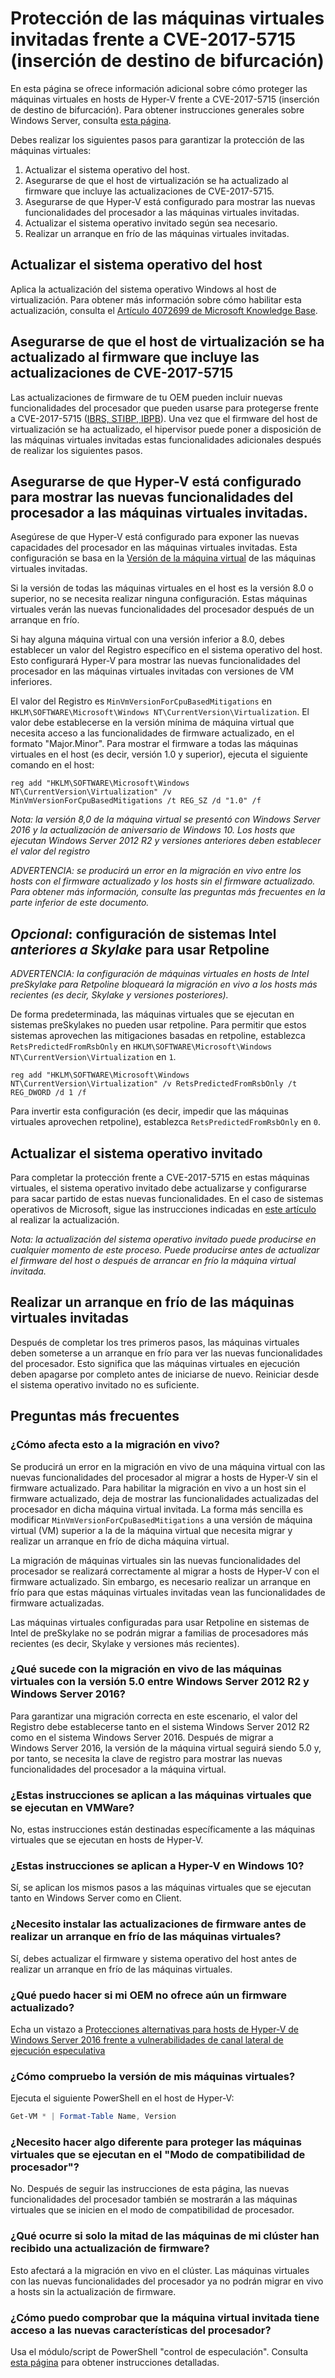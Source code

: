# <a name="protecting-guest-virtual-machines-from-cve-2017-5715-branch-target-injection"></a>Protección de las máquinas virtuales invitadas frente a CVE-2017-5715 (inserción de destino de bifurcación)

En esta página se ofrece información adicional sobre cómo proteger las máquinas virtuales en hosts de Hyper-V frente a CVE-2017-5715 (inserción de destino de bifurcación).  Para obtener instrucciones generales sobre Windows Server, consulta [esta página](https://support.microsoft.com/help/4072698/windows-server-guidance-to-protect-against-the-speculative-execution).

Debes realizar los siguientes pasos para garantizar la protección de las máquinas virtuales:

1. Actualizar el sistema operativo del host.
2. Asegurarse de que el host de virtualización se ha actualizado al firmware que incluye las actualizaciones de CVE-2017-5715.
3. Asegurarse de que Hyper-V está configurado para mostrar las nuevas funcionalidades del procesador a las máquinas virtuales invitadas.
4. Actualizar el sistema operativo invitado según sea necesario. 
5. Realizar un arranque en frío de las máquinas virtuales invitadas.

## <a name="update-the-host-operating-system"></a>Actualizar el sistema operativo del host

Aplica la actualización del sistema operativo Windows al host de virtualización. Para obtener más información sobre cómo habilitar esta actualización, consulta el [Artículo 4072699 de Microsoft Knowledge Base](https://support.microsoft.com/help/4072699).

## <a name="ensure-the-virtualization-host-has-been-updated-to-firmware-which-contains-updates-for-cve-2017-5715"></a>Asegurarse de que el host de virtualización se ha actualizado al firmware que incluye las actualizaciones de CVE-2017-5715

Las actualizaciones de firmware de tu OEM pueden incluir nuevas funcionalidades del procesador que pueden usarse para protegerse frente a CVE-2017-5715 ([IBRS, STIBP, IBPB](https://newsroom.intel.com/wp-content/uploads/sites/11/2018/01/Intel-Analysis-of-Speculative-Execution-Side-Channels.pdf)).  Una vez que el firmware del host de virtualización se ha actualizado, el hipervisor puede poner a disposición de las máquinas virtuales invitadas estas funcionalidades adicionales después de realizar los siguientes pasos.

## <a name="ensure-hyper-v-is-configured-to-expose-new-processor-capabilities-to-guest-virtual-machines"></a>Asegurarse de que Hyper-V está configurado para mostrar las nuevas funcionalidades del procesador a las máquinas virtuales invitadas.

Asegúrese de que Hyper-V está configurado para exponer las nuevas capacidades del procesador en las máquinas virtuales invitadas.  Esta configuración se basa en la [Versión de la máquina virtual](https://docs.microsoft.com/windows-server/virtualization/hyper-v/deploy/upgrade-virtual-machine-version-in-hyper-v-on-windows-or-windows-server) de las máquinas virtuales invitadas. 

Si la versión de todas las máquinas virtuales en el host es la versión 8.0 o superior, no se necesita realizar ninguna configuración.  Estas máquinas virtuales verán las nuevas funcionalidades del procesador después de un arranque en frío.

Si hay alguna máquina virtual con una versión inferior a 8.0, debes establecer un valor del Registro específico en el sistema operativo del host.  Esto configurará Hyper-V para mostrar las nuevas funcionalidades del procesador en las máquinas virtuales invitadas con versiones de VM inferiores.

El valor del Registro es `MinVmVersionForCpuBasedMitigations` en `HKLM\SOFTWARE\Microsoft\Windows NT\CurrentVersion\Virtualization`.  El valor debe establecerse en la versión mínima de máquina virtual que necesita acceso a las funcionalidades de firmware actualizado, en el formato "Major.Minor".  Para mostrar el firmware a todas las máquinas virtuales en el host (es decir, versión 1.0 y superior), ejecuta el siguiente comando en el host: 

```
reg add "HKLM\SOFTWARE\Microsoft\Windows NT\CurrentVersion\Virtualization" /v MinVmVersionForCpuBasedMitigations /t REG_SZ /d "1.0" /f
```
*Nota: la versión 8,0 de la máquina virtual se presentó con Windows Server 2016 y la actualización de aniversario de Windows 10.  Los hosts que ejecutan Windows Server 2012 R2 y versiones anteriores deben establecer el valor del registro*

*ADVERTENCIA: se producirá un error en la migración en vivo entre los hosts con el firmware actualizado y los hosts sin el firmware actualizado.  Para obtener más información, consulte las preguntas más frecuentes en la parte inferior de este documento.*

## <a name="optional-configure-_pre-skylake_-intel-systems-to-use-retpoline"></a>*Opcional*: configuración de sistemas Intel _anteriores a Skylake_ para usar Retpoline

*ADVERTENCIA: la configuración de máquinas virtuales en hosts de Intel preSkylake para Retpoline bloqueará la migración en vivo a los hosts más recientes (es decir, Skylake y versiones posteriores).*

De forma predeterminada, las máquinas virtuales que se ejecutan en sistemas preSkylakes no pueden usar retpoline.  Para permitir que estos sistemas aprovechen las mitigaciones basadas en retpoline, establezca `RetsPredictedFromRsbOnly` en `HKLM\SOFTWARE\Microsoft\Windows NT\CurrentVersion\Virtualization` en `1`. 

```
reg add "HKLM\SOFTWARE\Microsoft\Windows NT\CurrentVersion\Virtualization" /v RetsPredictedFromRsbOnly /t REG_DWORD /d 1 /f
```

Para invertir esta configuración (es decir, impedir que las máquinas virtuales aprovechen retpoline), establezca `RetsPredictedFromRsbOnly` en `0`.

## <a name="update-the-guest-operating-system"></a>Actualizar el sistema operativo invitado

Para completar la protección frente a CVE-2017-5715 en estas máquinas virtuales, el sistema operativo invitado debe actualizarse y configurarse para sacar partido de estas nuevas funcionalidades.  En el caso de sistemas operativos de Microsoft, sigue las instrucciones indicadas en [este artículo](https://support.microsoft.com/help/4072698/windows-server-guidance-to-protect-against-the-speculative-execution) al realizar la actualización.

*Nota: la actualización del sistema operativo invitado puede producirse en cualquier momento de este proceso.  Puede producirse antes de actualizar el firmware del host o después de arrancar en frío la máquina virtual invitada.*

## <a name="perform-a-cold-boot-of-the-guest"></a>Realizar un arranque en frío de las máquinas virtuales invitadas

Después de completar los tres primeros pasos, las máquinas virtuales deben someterse a un arranque en frío para ver las nuevas funcionalidades del procesador.  Esto significa que las máquinas virtuales en ejecución deben apagarse por completo antes de iniciarse de nuevo.  Reiniciar desde el sistema operativo invitado no es suficiente.

## <a name="frequently-asked-questions"></a>Preguntas más frecuentes

### <a name="how-does-this-impact-live-migration"></a>¿Cómo afecta esto a la migración en vivo?

Se producirá un error en la migración en vivo de una máquina virtual con las nuevas funcionalidades del procesador al migrar a hosts de Hyper-V sin el firmware actualizado.  Para habilitar la migración en vivo a un host sin el firmware actualizado, deja de mostrar las funcionalidades actualizadas del procesador en dicha máquina virtual invitada.  La forma más sencilla es modificar `MinVmVersionForCpuBasedMitigations` a una versión de máquina virtual (VM) superior a la de la máquina virtual que necesita migrar y realizar un arranque en frío de dicha máquina virtual.

La migración de máquinas virtuales sin las nuevas funcionalidades del procesador se realizará correctamente al migrar a hosts de Hyper-V con el firmware actualizado.  Sin embargo, es necesario realizar un arranque en frío para que estas máquinas virtuales invitadas vean las funcionalidades de firmware actualizadas.

Las máquinas virtuales configuradas para usar Retpoline en sistemas de Intel de preSkylake no se podrán migrar a familias de procesadores más recientes (es decir, Skylake y versiones más recientes).

### <a name="what-about-live-migration-of-version-50-virtual-machines-between-windows-server-2012r2-and-windows-server-2016"></a>¿Qué sucede con la migración en vivo de las máquinas virtuales con la versión 5.0 entre Windows Server 2012 R2 y Windows Server 2016?
Para garantizar una migración correcta en este escenario, el valor del Registro debe establecerse tanto en el sistema Windows Server 2012 R2 como en el sistema Windows Server 2016.  Después de migrar a Windows Server 2016, la versión de la máquina virtual seguirá siendo 5.0 y, por tanto, se necesita la clave de registro para mostrar las nuevas funcionalidades del procesador a la máquina virtual.  

### <a name="does-this-guidance-apply-to-virtual-machines-running-on-vmware"></a>¿Estas instrucciones se aplican a las máquinas virtuales que se ejecutan en VMWare?
No, estas instrucciones están destinadas específicamente a las máquinas virtuales que se ejecutan en hosts de Hyper-V.

### <a name="does-this-guidance-apply-to-hyper-v-on-windows-10"></a>¿Estas instrucciones se aplican a Hyper-V en Windows 10?
Sí, se aplican los mismos pasos a las máquinas virtuales que se ejecutan tanto en Windows Server como en Client.

### <a name="do-i-need-to-install-the-firmware-updates-before-performing-a-cold-boot-of-the-virtual-machines"></a>¿Necesito instalar las actualizaciones de firmware antes de realizar un arranque en frío de las máquinas virtuales?
Sí, debes actualizar el firmware y sistema operativo del host antes de realizar un arranque en frío de las máquinas virtuales.

### <a name="what-can-i-do-if-my-oem-does-not-yet-provide-an-updated-firmware"></a>¿Qué puedo hacer si mi OEM no ofrece aún un firmware actualizado?
Echa un vistazo a [Protecciones alternativas para hosts de Hyper-V de Windows Server 2016 frente a vulnerabilidades de canal lateral de ejecución especulativa](https://docs.microsoft.com/virtualization/hyper-v-on-windows/CVE-2017-5715-and-hyper-v-hosts)

### <a name="how-do-i-check-the-vm-version-for-my-virtual-machines"></a>¿Cómo compruebo la versión de mis máquinas virtuales?
Ejecuta el siguiente PowerShell en el host de Hyper-V:
``` PowerShell
Get-VM * | Format-Table Name, Version  
```

### <a name="do-i-need-to-do-something-different-to-protect-virtual-machines-running-under-processor-compatibility-mode"></a>¿Necesito hacer algo diferente para proteger las máquinas virtuales que se ejecutan en el "Modo de compatibilidad de procesador"?
No.  Después de seguir las instrucciones de esta página, las nuevas funcionalidades del procesador también se mostrarán a las máquinas virtuales que se inicien en el modo de compatibilidad de procesador.

### <a name="what-if-only-half-of-the-machines-in-my-cluster-have-received-a-firmware-update"></a>¿Qué ocurre si solo la mitad de las máquinas de mi clúster han recibido una actualización de firmware?
Esto afectará a la migración en vivo en el clúster.  Las máquinas virtuales con las nuevas funcionalidades del procesador ya no podrán migrar en vivo a hosts sin la actualización de firmware.  

### <a name="how-can-i-validate-that-the-guest-virtual-machine-has-access-to-the-new-processor-features"></a>¿Cómo puedo comprobar que la máquina virtual invitada tiene acceso a las nuevas características del procesador?
Usa el módulo/script de PowerShell "control de especulación".  Consulta [esta página](https://support.microsoft.com/help/4072698/windows-server-guidance-to-protect-against-the-speculative-execution) para obtener instrucciones detalladas.


